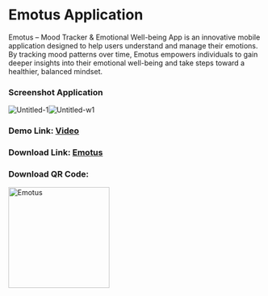 # Emotus Application

Emotus – Mood Tracker & Emotional Well-being App is an innovative mobile application designed to help users understand and manage their emotions. By tracking mood patterns over time, Emotus empowers individuals to gain deeper insights into their emotional well-being and take steps toward a healthier, balanced mindset.

### Screenshot Application
![Untitled-1](https://github.com/user-attachments/assets/0fb357fd-cf00-4d3d-819f-3fd218c1fca5)![Untitled-w1](https://github.com/user-attachments/assets/54d31e23-2b4b-449d-ac6b-54b986bfca66)

### Demo Link: [Video](https://youtube.com/shorts/6QWA_M0zoT8)

### Download Link: [Emotus](https://drive.google.com/file/d/1uQjj5b7O_Ow07z2VOZvvhuDMMVbNEgPa/view?usp=sharing)

### Download QR Code:
<img src="https://github.com/user-attachments/assets/030f7a1c-6502-4eff-b76a-34fbe7da0b08" alt="Emotus" width="200">

